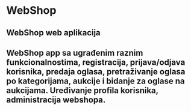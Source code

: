 # WebShop
WebShop web aplikacija
-------------------------------------------------------------------
WebShop app sa ugrađenim raznim funkcionalnostima, registracija,
prijava/odjava korisnika, predaja oglasa, pretraživanje oglasa po
kategorijama, aukcije i bidanje za oglase na aukcijama. Uređivanje
profila korisnika, administracija webshopa.
-------------------------------------------------------------------
